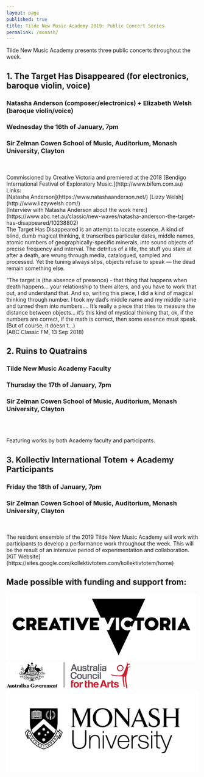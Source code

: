 ```yaml
---
layout: page
published: true
title: Tilde New Music Academy 2019: Public Concert Series
permalink: /monash/
---
```


Tilde New Music Academy presents three public concerts throughout the week. 

## 1. The Target Has Disappeared (for electronics, baroque violin, voice)
### Natasha Anderson (composer/electronics) + Elizabeth Welsh (baroque violin/voice)
### Wednesday the 16th of January, 7pm
### Sir Zelman Cowen School of Music, Auditorium, Monash University, Clayton
<br />
<script async defer src="https://www.trybooking.com/widget.js"></script>
<div class="tryb-widget" data-type="buttonWidget" data-eid="457232" data-showlogo="False" data-text="Get Tickets"></div>
<br />
Commissioned by Creative Victoria and premiered at the 2018 [Bendigo International Festival of Exploratory Music.](http://www.bifem.com.au) 
Links:<br /> 
[Natasha Anderson](https://www.natashaanderson.net/)
[Lizzy Welsh](http://www.lizzywelsh.com/) 
<br />
[Interview with Natasha Anderson about the work here:](https://www.abc.net.au/classic/new-waves/natasha-anderson-the-target-has-disappeared/10238802)

<br />
The Target Has Disappeared is an attempt to locate essence. A kind of blind, dumb magical thinking, it transcribes particular dates, middle names, atomic numbers of geographically-specific minerals, into sound objects of precise frequency and interval. The detritus of a life, the stuff you stare at after a death, are wrung through media, catalogued, sampled and processed. Yet the tuning always slips, objects refuse to speak — the dead remain something else. <br />

“The target is (the absence of presence) - that thing that happens when death happens… your relationship to them alters, and you have to work that out, and understand that. And so, writing this piece, I did a kind of magical thinking through number. I took my dad’s middle name and my middle name and turned them into numbers…. It’s really a piece that tries to measure the distance between objects… it’s this kind of mystical thinking that, ok, if the numbers are correct, if the math is correct, then some essence must speak. (But of course, it doesn't...)<br /> 
(ABC Classic FM, 13 Sep 2018)<br />

## 2. Ruins to Quatrains
### Tilde New Music Academy Faculty
### Thursday the 17th of January, 7pm
### Sir Zelman Cowen School of Music, Auditorium, Monash University, Clayton
<br />
<script async defer src="https://www.trybooking.com/widget.js"></script>
<div class="tryb-widget" data-type="buttonWidget" data-eid="457233" data-showlogo="False" data-text="Get Tickets"></div>
<br />

Featuring works by both Academy faculty and participants.

## 3. Kollectiv International Totem + Academy Participants
### Friday the 18th of January, 7pm
### Sir Zelman Cowen School of Music, Auditorium, Monash University, Clayton
<br />
<script async defer src="https://www.trybooking.com/widget.js"></script>
<div class="tryb-widget" data-type="buttonWidget" data-eid="457235" data-showlogo="False" data-text="Get Tickets"></div>
<br />
The resident ensemble of the 2019 Tilde New Music Academy will work with participants to develop a performance work throughout the week. This will be the result of an intensive period of experimentation and collaboration. <br />
[KiT Website](https://sites.google.com/kollektivtotem.com/kollektivtotem/home)

## Made possible with funding and support from:
![Creative Vic Logo](/assets/img/CreativeVictoriaLogo_lores.jpg)
<br />
![Australia Council Logo](/assets/img/aca_logo_horizontal_small_rgb-54322b14eed17.png)
<br />
![Monash Logo](/assets/img/Monash-University-Logo-2016-Black.jpg)
